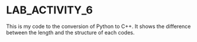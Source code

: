 # LAB_ACTIVITY_6
This is my code to the conversion of Python to C++. It shows the difference between the length and the structure of each codes. 
